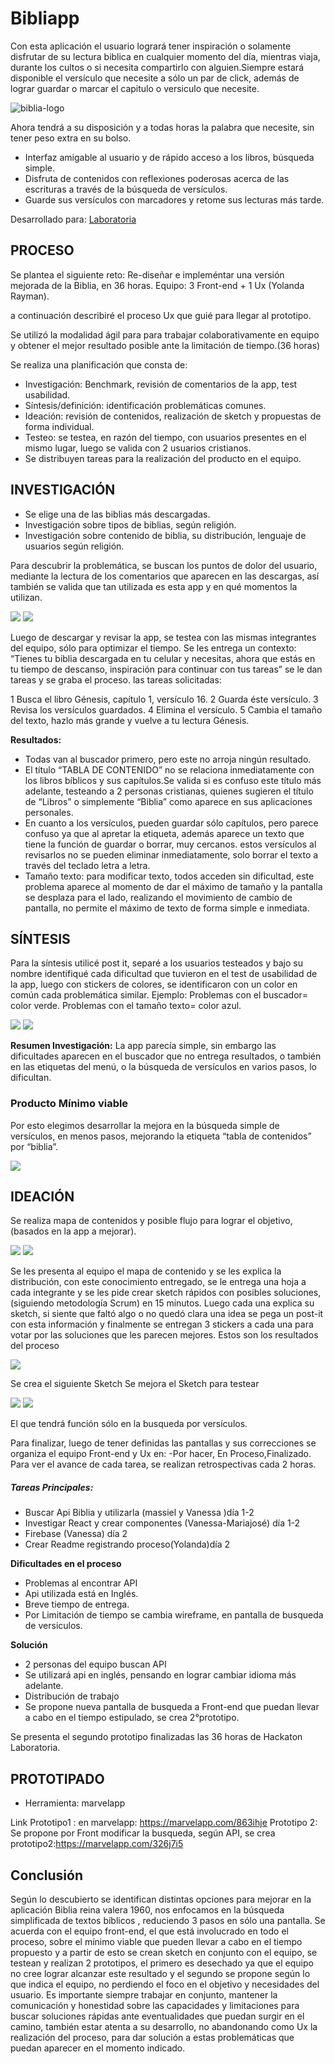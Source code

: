 # Bibliapp

Con esta aplicación el usuario logrará tener inspiración o solamente disfrutar de su lectura biblica en cualquier momento del día, mientras viaja, durante los cultos o si necesita compartirlo con alguien.Siempre estará disponible el versículo que necesite a sólo un par de click, además de lograr guardar o marcar el capitulo o versiculo que necesite.

![biblia-logo](https://user-images.githubusercontent.com/32304271/38070591-1edaa7a4-32f3-11e8-97c9-5202b50ff90f.png)

Ahora tendrá a su disposición y a todas horas la palabra que necesite, sin tener peso extra en su bolso.
- Interfaz amigable al usuario y de rápido acceso a los libros, búsqueda simple.
- Disfruta de contenidos con reflexiones poderosas acerca de las escrituras a través de la búsqueda de versículos. 
- Guarde sus versículos con marcadores y retome sus lecturas más tarde.

Desarrollado para: [Laboratoria](http://www.laboratoria.la/)

## PROCESO

Se plantea el siguiente reto: 
Re-diseñar e impleméntar una versión mejorada de la Biblia, en 36 horas.
Equipo: 3 Front-end + 1 Ux (Yolanda Rayman).

a continuación describiré el proceso Ux que guié para llegar al prototipo.

Se utilizó la modalidad ágil para  para trabajar colaborativamente en equipo y obtener el mejor resultado posible ante la limitación de tiempo.(36 horas)

Se realiza una planificación que consta de:

- Investigación: Benchmark, revisión de comentarios de la app, test usabilidad.
- Síntesis/definición: identificación problemáticas comunes.
- Ideación: revisión de contenidos, realización de sketch y propuestas de forma individual.
- Testeo: se testea, en razón del tiempo, con usuarios presentes en el mismo lugar, luego se valida con 2 usuarios cristianos.
- Se distribuyen tareas para la realización del producto en el equipo.

## INVESTIGACIÓN

- Se elige una de las biblias más descargadas.
- Investigación sobre tipos de biblias, según religión.
- Investigación sobre contenido de biblia, su distribución, lenguaje de usuarios según religión.


Para descubrir la  problemática, se buscan los puntos de dolor del usuario, mediante la lectura de los comentarios que aparecen en las descargas, así también se valida que tan utilizada es esta app y en qué momentos la utilizan.

![](https://github.com/yolangelica/biblia-app/blob/master/img/coment.png)
![](https://github.com/yolangelica/biblia-app/blob/master/img/comet2.png)

Luego de descargar y revisar la app, se testea  con las mismas integrantes del equipo, sólo para optimizar el tiempo.
Se les entrega un contexto: “Tienes tu biblia descargada en tu celular y necesitas, ahora que estás en tu tiempo de descanso, inspiración para continuar con tus tareas” se le dan tareas y se graba el proceso.
las tareas solicitadas:

1 Busca el libro Génesis, capítulo 1, versículo 16.
2 Guarda éste versículo.
3 Revisa los versículos guardados.
4 Elimina el versículo.
5 Cambia el tamaño del texto, hazlo más grande y vuelve a tu lectura Génesis.

**Resultados:**

- Todas van al buscador primero, pero este no arroja ningún resultado.
- El título “TABLA DE CONTENIDO” no se relaciona inmediatamente con los libros bíblicos y sus capítulos.Se valida si es confuso este título más adelante, testeando a 2 personas cristianas, quienes sugieren el título de “Libros” o simplemente “Biblia” como aparece en sus aplicaciones personales. 
- En cuanto a los versículos, pueden guardar sólo capítulos, pero parece confuso ya que al apretar la etiqueta, además aparece un texto que tiene la función de guardar o borrar, muy cercanos.
estos versículos al revisarlos no se pueden eliminar inmediatamente, solo borrar el texto a través del teclado letra a letra.
- Tamaño texto: para modificar texto, todos acceden sin dificultad, este problema aparece al momento de dar el máximo de tamaño y la pantalla se desplaza para el lado, realizando el movimiento de cambio de pantalla, no permite el máximo de texto de forma simple e inmediata.
 
 
## SÍNTESIS

Para la síntesis utilicé post it, separé a los usuarios testeados y bajo su nombre  identifiqué cada dificultad que tuvieron en el test de usabilidad de la app, luego con stickers de colores, se identificaron con un color en común cada problemática similar.
Ejemplo:
Problemas con el buscador= color verde.
Problemas con el tamaño texto= color azul.

![](https://github.com/yolangelica/biblia-app/blob/master/img/test.jpg)
![](https://github.com/yolangelica/biblia-app/blob/master/img/test2.jpg)


**Resumen Investigación:** La app parecía simple, sin embargo las dificultades aparecen en el buscador que no entrega resultados, o también en las  etiquetas del menú, o la búsqueda de versículos en varios pasos, lo dificultan.



### Producto Mínimo viable
Por esto elegimos desarrollar la mejora en la búsqueda simple de versículos, en menos pasos, mejorando la etiqueta “tabla de contenidos” por “biblia”.

![](https://github.com/yolangelica/biblia-app/blob/master/img/menu.png)


 
## IDEACIÓN

Se realiza mapa de contenidos y posible flujo para lograr el objetivo, (basados en la app a mejorar).

![](https://github.com/yolangelica/biblia-app/blob/master/img/1.jpg)
![](https://github.com/yolangelica/biblia-app/blob/master/img/arq.jpg)


 Se les presenta al equipo el mapa de contenido y se les explica la distribución, con este conocimiento entregado, se le entrega una hoja a cada integrante y se les pide crear sketch rápidos con posibles soluciones, (siguiendo metodología Scrum) en 15 minutos.
Luego cada una explica su sketch, si siente que faltó algo o no quedó clara una idea se pega un post-it con esta información y finalmente se entregan 3 stickers a cada una para votar por las soluciones que les parecen mejores.
Estos son los resultados del proceso

![](https://github.com/yolangelica/biblia-app/blob/master/img/sketch.jpg)

Se crea el siguiente Sketch
Se mejora el Sketch para testear

![](https://github.com/yolangelica/biblia-app/blob/master/img/sket.jpg)
![](https://github.com/yolangelica/biblia-app/blob/master/img/skett.jpg)

El que tendrá función sólo en la busqueda por versículos.

Para finalizar, luego de tener definidas las pantallas y sus correcciones se organiza el equipo Front-end y Ux en:
-Por hacer, En Proceso,Finalizado.
Para ver el avance de cada tarea, se realizan retrospectivas cada 2 horas.

##### Tareas Principales:

- Buscar Api Biblia y utilizarla (massiel y Vanessa )día 1-2
- Investigar React y crear componentes (Vanessa-Mariajosé) día 1-2
- Firebase (Vanessa) día 2
- Crear Readme registrando proceso(Yolanda)día 2
 

 **Dificultades en el proceso**
 - Problemas al encontrar API
 - Api utilizada está en Inglés.
 - Breve tiempo de entrega.
 - Por Limitación de tiempo  se cambia wireframe, en pantalla de busqueda de versiculos.


 **Solución**
- 2 personas del equipo buscan API
- Se utilizará api en inglés, pensando en lograr cambiar idioma más adelante.
- Distribución de trabajo
- Se propone nueva pantalla de busqueda a Front-end que puedan llevar a cabo en el tiempo estipulado, se crea 2°prototipo.

Se presenta el segundo prototipo finalizadas las 36 horas de Hackaton Laboratoria.

 
 ## PROTOTIPADO

- Herramienta: marvelapp

Link 
Prototipo1 : en marvelapp: https://marvelapp.com/863ihje
Prototipo 2: Se propone por Front modificar la busqueda, según API, se crea prototipo2:https://marvelapp.com/326j7i5

## Conclusión

Según lo descubierto se identifican distintas opciones para mejorar en la aplicación Biblia reina valera 1960, nos enfocamos en la búsqueda simplificada de textos bíblicos , reduciendo 3 pasos en sólo una pantalla.
Se acuerda con el equipo front-end, el que está involucrado en todo el proceso, sobre el mínimo viable que pueden llevar a cabo en el tiempo propuesto y a partir de esto se crean sketch en conjunto con el equipo, se testean y realizan 2 prototipos, el primero es desechado ya que el equipo no cree lograr alcanzar este resultado y el segundo se propone según lo que indica el equipo, no perdiendo el foco en el objetivo y necesidades del usuario.
Es importante siempre trabajar en conjunto, mantener la comunicación y honestidad sobre las capacidades y limitaciones para buscar soluciones rápidas ante eventualidades que puedan surgir en el camino, también estar atenta a su desarrollo, no abandonando como Ux la realización del proceso, para dar solución a estas problemáticas que puedan aparecer en el momento indicado.



